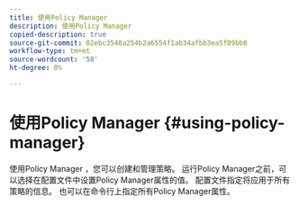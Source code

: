 ```yaml
---
title: 使用Policy Manager
description: 使用Policy Manager
copied-description: true
source-git-commit: 02ebc3548a254b2a6554f1ab34afbb3ea5f09bb8
workflow-type: tm+mt
source-wordcount: '58'
ht-degree: 0%

---
```


# 使用Policy Manager {#using-policy-manager}

使用Policy Manager ，您可以创建和管理策略。 运行Policy Manager之前，可以选择在配置文件中设置Policy Manager属性的值。 配置文件指定将应用于所有策略的信息。 也可以在命令行上指定所有Policy Manager属性。
